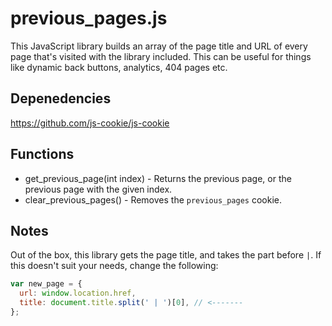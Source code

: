 # previous_pages.js
This JavaScript library builds an array of the page title and URL of every page that's visited with the library included. This can be useful for things like dynamic back buttons, analytics, 404 pages etc.

## Depenedencies
https://github.com/js-cookie/js-cookie

## Functions
* get_previous_page(int index) - Returns the previous page, or the previous page with the given index.
* clear_previous_pages() - Removes the `previous_pages` cookie.

## Notes
Out of the box, this library gets the page title, and takes the part before ` | `. If this doesn't suit your needs, change the following:
```javascript
var new_page = {
  url: window.location.href,
  title: document.title.split(' | ')[0], // <-------
};
```
